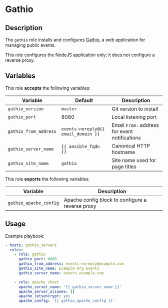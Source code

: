 Gathio
======

Description
-----------

The `gathio` role installs and configures [Gathio](https://github.com/lowercasename/gathio),
a web application for managing public events.

This role configures the NodeJS application only; it does not configure a reverse
proxy.


Variables
---------

This role **accepts** the following variables:

Variable              | Default                             | Description
----------------------|-------------------------------------|------------
`gathio_version`      | `master`                            | Git version to install
`gathio_port`         | 8080                                | Local listening port
`gathio_from_address` | `events-noreply@{{ email_domain }}` | Email `From:` address for event notifications
`gathio_server_name`  | `{{ ansible_fqdn }}`                | Canonical HTTP hostname
`gathio_site_name`    | `gathio`                            | Site name used for page titles

This role **exports** the following variables:

Variable               | Description
-----------------------|------------
`gathio_apache_config` | Apache config block to configure a reverse proxy

Usage
-----

Example playbook:

````yaml
- hosts: gathio_servers
  roles:
    - role: gathio
      gathio_port: 8080
      gathio_from_address: events-noreply@example.com
      gathio_site_name: Example Org Events
      gathio_server_name: events.example.com

    - role: apache_vhost
      apache_server_name: '{{ gathio_server_name }}'
      apache_server_aliases: []
      apache_letsencrypt: yes
      apache_config: '{{ gathio_apache_config }}'
````
